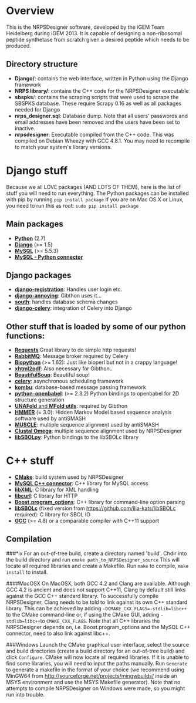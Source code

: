 Overview
========
This is the NRPSDesigner software, developed by the iGEM Team Heidelberg during iGEM 2013. It is capable of designing a non-ribosomal peptide synthetase from scratch given a desired peptide which needs to be produced.

Directory structure
-------------------
* __Django/__: contains the web interface, written in Python using the Django framework
* __NRPS library/__: contains the C++ code for the NRPSDesigner executable
* __sbspks__/: contains the scraping scripts that were used to scrape the SBSPKS database. These require Scrapy 0.16 as well as all packages needed for Django
* __nrps_designer.sql__: Database dump. Note that all users' passwords and email addresses have been removed and the users have been set to inactive.
* __nrpsdesigner__: Executable compiled from the C++ code. This was compiled on Debian Wheezy with GCC 4.8.1. You may need to recompile to match your system's library versions.

Django stuff
=============
Because we all LOVE packages (AND LOTS OF THEM), here is the list of stuff you will need to run everything. The Python packages can be installed with pip by running
`pip install package`
If you are on Mac OS X or Linux, you need to run this as root:
`sudo pip install package`

Main packages
--------------
* [__Python__](http://www.python.org) (2.7)
* [__Django__](http://www.djangoproject.com) (>= 1.5)
* [__MySQL__](http://www.mysql.com) (>= 5.5.3)
* [__MySQL - Python connector__](http://sourceforge.net/projects/mysql-python/)

Django packages
---------------
* [__django-registration__](https://bitbucket.org/ubernostrum/django-registration/): Handles user login etc.
* [__django-annoying__](http://skorokithakis.github.io/django-annoying/): Gibthon uses it...
* [__south__](http://south.aeracode.org/): handles database schema changes
* [__django-celery__](http://celery.github.io/django-celery/): integration of Celery into Django

Other stuff that is loaded by some of our python functions:
-----------------------------------------------------------
* [__Requests__](http://docs.python-requests.org/en/latest/):Great library to do simple http requests!
* [__RabbitMQ__](http://www.rabbitmq.com): Message broker required by Celery
* [__Biopython__](http://www.biopython.org) (>= 1.62): Just like bioperl but not in a crappy language!
* [__xhtml2pdf__](http://www.xhtml2pdf.com): Also necessary for Gibthon..
* [__BeautifulSoup__](http://www.crummy.com/software/BeautifulSoup/): Beautiful soup!
* [__celery__](http://celeryproject.org/): asynchronous scheduling framework
* [__kombu__](https://github.com/celery/kombu): database-based message passing framework
* [__python-openbabel__](http://www.openbabel.org): (>= 2.3.2) Python bindings to openbabel for 2D structure generation
* [__UNAFold__ and __MFold utils__](http://dinamelt.rit.albany.edu/download.php): required by Gibthon
* [__HMMER__](http://hmmer.janelia.org/) (= 3.0): Hidden Markov Model based sequence analysis software used by antiSMASH
* [__MUSCLE__](http://www.drive5.com/muscle/): multiple sequence alignment used by antiSMASH
* [__Clustal Omega__](http://www.clustal.org): multiple sequence alignment used by NRPSDesigner
* [__libSBOLpy__](https://github.com/SynBioDex/libSBOLpy): Python bindings to the libSBOLc library

C++ stuff
=============
* [__CMake__](http://www.cmake.org): build system used by NRPSDesigner
* [__MySQL C++ connector__](http://www.mysql.com): C++ library for MySQL access
* [__libXML__](http://www.xmlsoft.org): C library for XML handling
* [__libcurl__](http://curl.haxx.se): C library for HTTP
* [__Boost.program_options__](http://www.boost.org): C++ library for command-line option parsing
* [__libSBOLc__](https://github.com/SynBioDex/libSBOLc) (fixed version from https://github.com/ilia-kats/libSBOLc required): C library for SBOL IO
* [__GCC__](http://gcc.gnu.org) (>= 4.8) or a comparable compiler with C++11 support

Compilation
-----------
###*ix
For an out-of-tree build, create a directory named 'build'. Chdir into the build directory and run
`cmake path_to_NRPSDesigner_source`
This will locate all required libraries and create a Makefile. Run `make` to compile, `make install` to install.

####MacOSX
On MacOSX, both GCC 4.2 and Clang are available. Although GCC 4.2 is ancient and does not support C++11, Clang by default still links against the GCC C++ standard library. To successfully compile NRPSDesigner, Clang needs to be told to link against its own C++ standard library. This can be achieved by adding `-DCMAKE_CXX_FLAGS=-stdlib=libc++` to the CMake command-line or, if using the CMake GUI, adding `-stdlib=libc++`to `CMAKE_CXX_FLAGS`. Note that all C++ libraries the NRPSDesigner depends on, i.e. Boost.program_options and the MySQL C++ connector, need to also link against libc++.

###Windows
Launch the CMake graphical user interface, select the source and build directories (create a build directory for an out-of-tree build) and click `Configure`. CMake will now locate all required libraries. If it is unable to find some libraries, you will need to input the paths manually. Run `Generate` to generate a makefile in the format of your choice (we recommend using MinGW64 from http://sourceforge.net/projects/mingwbuilds/ inside an MSYS environment and use the MSYS Makefile generator). Note that no attempts to compile NRPSDesigner on Windows were made, so you might run into trouble.
